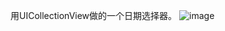 用UICollectionView做的一个日期选择器。
![image](http://ot2j75j31.bkt.clouddn.com/image/SmartDatePicker.gif)
<img href="http://ot2j75j31.bkt.clouddn.com/image/SmartDatePicker.gif">

